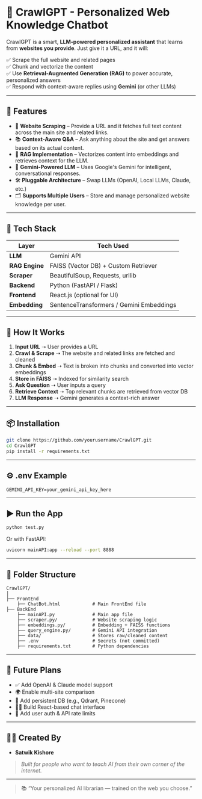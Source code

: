 # 🧠 CrawlGPT - Personalized Web Knowledge Chatbot

CrawlGPT is a smart, **LLM-powered personalized assistant** that learns from **websites you provide**. Just give it a URL, and it will:

✅ Scrape the full website and related pages  
✅ Chunk and vectorize the content  
✅ Use **Retrieval-Augmented Generation (RAG)** to power accurate, personalized answers  
✅ Respond with context-aware replies using **Gemini** (or other LLMs)

---

## 🚀 Features

- 🔗 **Website Scraping** – Provide a URL and it fetches full text content across the main site and related links.
- 📚 **Context-Aware Q&A** – Ask anything about the site and get answers based on its actual content.
- 🧠 **RAG Implementation** – Vectorizes content into embeddings and retrieves context for the LLM.
- 🧪 **Gemini-Powered LLM** – Uses Google's Gemini for intelligent, conversational responses.
- 🛠️ **Pluggable Architecture** – Swap LLMs (OpenAI, Local LLMs, Claude, etc.)
- 🗂️ **Supports Multiple Users** – Store and manage personalized website knowledge per user.

---

## 🧰 Tech Stack

| Layer         | Tech Used                         |
|--------------|------------------------------------|
| **LLM**       | Gemini API                         |
| **RAG Engine**| FAISS (Vector DB) + Custom Retriever |
| **Scraper**   | BeautifulSoup, Requests, urllib    |
| **Backend**   | Python (FastAPI / Flask)           |
| **Frontend**  | React.js (optional for UI)         |
| **Embedding** | SentenceTransformers / Gemini Embeddings |

---

## 🧠 How It Works

1. **Input URL** ➝ User provides a URL
2. **Crawl & Scrape** ➝ The website and related links are fetched and cleaned
3. **Chunk & Embed** ➝ Text is broken into chunks and converted into vector embeddings
4. **Store in FAISS** ➝ Indexed for similarity search
5. **Ask Question** ➝ User inputs a query
6. **Retrieve Context** ➝ Top relevant chunks are retrieved from vector DB
7. **LLM Response** ➝ Gemini generates a context-rich answer

---

## 📦 Installation

```bash
git clone https://github.com/yourusername/CrawlGPT.git
cd CrawlGPT
pip install -r requirements.txt
```

---

## ⚙️ .env Example

```env
GEMINI_API_KEY=your_gemini_api_key_here
```

---

## ▶️ Run the App

```bash
python test.py
```

Or with FastAPI:
```bash
uvicorn mainAPI:app --reload --port 8888
```

---

## 📁 Folder Structure

```
CrawlGPT/
│
├── FrontEnd
    ├── ChatBot.html            # Main FrontEnd file                 
├── BackEnd                 
    ├── mainAPI.py              # Main app file
    ├── scraper.py/             # Website scraping logic
    ├── embeddings.py/          # Embedding + FAISS functions
    ├── query_engine.py/        # Gemini API integration
    ├── data/                   # Stores raw/cleaned content
    ├── .env                    # Secrets (not committed)
    ├── requirements.txt        # Python dependencies
```

---

## 🔮 Future Plans

- ✅ Add OpenAI & Claude model support  
- 🌍 Enable multi-site comparison  
- 💾 Add persistent DB (e.g., Qdrant, Pinecone)  
- 🧑‍💻 Build React-based chat interface  
- 🔐 Add user auth & API rate limits

---

## 🧑‍💻 Created By

- **Satwik Kishore**  
> _Built for people who want to teach AI from their own corner of the internet._

---


> 📚 “Your personalized AI librarian — trained on the web you choose.”

```